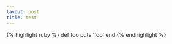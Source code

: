 ```yaml
---
layout: post
title: test
--- 
```

{% highlight ruby %}
def foo
  puts 'foo'
end
{% endhighlight %}

